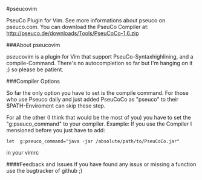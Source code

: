 #pseucovim


PseuCo Plugin for Vim. See more informations about pseuco on pseuco.com. 
You can download the PseuCo Compiler at:  http://pseuco.de/downloads/Tools/PseuCoCo-1.6.zip



###About pseucovim

pseucovim is a plugin for Vim that support PseuCo-Syntaxhighlining, and a compile-Command. There's no autocompletion so far but I'm hanging on it ;) so please be patient.

###Compiler Options

So far the only option you have to set is the compile command. For those who use Pseuco daily and just added PseuCoCo as "pseuco" to their $PATH-Enviroment can skip these step.

For all the other (I think that would be the most of you) you have to set the "g:pseuco_command" to your compiler.
Example:
If you use the Compiler I mensioned before you just have to add:

    let  g:pseuco_command="java -jar /absolute/path/to/PseuCoCo.jar"

in your vimrc



####Feedback and Issues
If you have found any issus or missing a function use the bugtracker of github ;)
